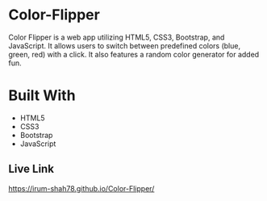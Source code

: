 # Color-Flipper
Color Flipper is a web app utilizing HTML5, CSS3, Bootstrap, and JavaScript. It allows users to switch between predefined colors (blue, green, red) with a click. It also features a random color generator for added fun.

# Built With
-  HTML5
-  CSS3
-  Bootstrap
-  JavaScript

## Live Link
https://irum-shah78.github.io/Color-Flipper/